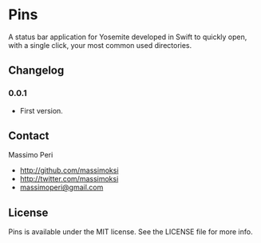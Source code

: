 # Pins

A status bar application for Yosemite developed in Swift to quickly open, with a single click, your most common used directories.

## Changelog

### 0.0.1
- First version.

## Contact

Massimo Peri

- http://github.com/massimoksi
- http://twitter.com/massimoksi
- massimoperi@gmail.com

## License

Pins is available under the MIT license. See the LICENSE file for more info.